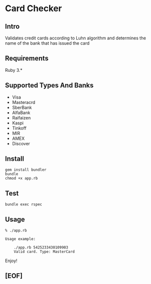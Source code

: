 # Card Checker
## Intro

Validates credit cards according to Luhn algorithm and determines the name of the bank that has issued the card

## Requirements

Ruby 3.*

## Supported Types And Banks

* Visa
* Masteracrd
* SberBank
* AlfaBank
* Raifaizen 
* Kaspi
* Tinkoff
* MIR
* AMEX
* Discover


## Install

```
gem install bundler
bundle
chmod +x app.rb
```

## Test

```
bundle exec rspec
```

## Usage

```
% ./app.rb

Usage example:

	./app.rb 5425233430109903
	Valid card. Type: MasterCard

```

Enjoy!

## [EOF]
